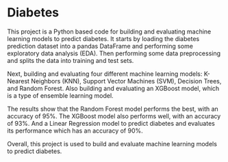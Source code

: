 # Diabetes
This project is a Python based code for building and evaluating machine learning models to predict diabetes. It starts by loading the diabetes prediction dataset into a pandas DataFrame and performing some exploratory data analysis (EDA). Then performing some data preprocessing and splits the data into training and test sets.

Next, building and evaluating four different machine learning models: K-Nearest Neighbors (KNN), Support Vector Machines (SVM), Decision Trees, and Random Forest. Also building and evaluating an XGBoost model, which is a type of ensemble learning model.

The results show that the Random Forest model performs the best, with an accuracy of 95%. The XGBoost model also performs well, with an accuracy of 93%. And a Linear Regression model to predict diabetes and evaluates its performance which has an accuracy of 90%.

Overall, this project is used to build and evaluate machine learning models to predict diabetes.
